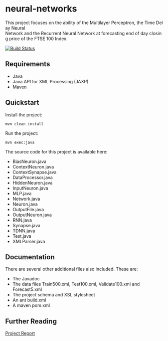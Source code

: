 # neural-networks

This project focuses on the ability of the Multilayer Perceptron, the Time Delay Neural Network and the Recurrent Neural Network at forecasting end of day closing price of the FTSE 100 Index.

[![Build Status](https://travis-ci.org/raymcbride/neural-networks.svg?branch=master)](https://travis-ci.org/raymcbride/neural-networks)

## Requirements

- Java
- Java API for XML Processing (JAXP)
- Maven

## Quickstart

Install the project:

    mvn clean install

Run the project:

    mvn exec:java

The source code for this project is available here:

- BiasNeuron.java
- ContextNeuron.java
- ContextSynapse.java
- DataProcessor.java
- HiddenNeuron.java
- InputNeuron.java
- MLP.java
- Network.java
- Neuron.java
- OutputFile.java
- OutputNeuron.java
- RNN.java
- Synapse.java
- TDNN.java
- Test.java
- XMLParser.java

## Documentation

There are several other additional files also included. These are:

- The Javadoc
- The data files Train500.xml, Test100.xml, Validate100.xml and Forecast5.xml
- The project schema and XSL stylesheet
- An ant build.xml
- A maven pom.xml

## Further Reading

[Project Report](https://raymcbride.com/downloads/RM_MSc_Project_Report_2004.pdf)
